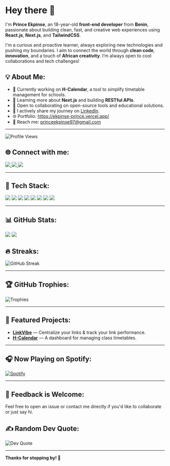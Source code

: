 # Hey there 👋

I'm **Prince Ekpinse**, an 18-year-old **front-end developer** from **Benin**, passionate about building clean, fast, and creative web experiences using **React.js**, **Next.js**, and **TailwindCSS**.

I'm a curious and proactive learner, always exploring new technologies and pushing my boundaries. I aim to connect the world through **clean code**, **innovation**, and a touch of **African creativity**. I’m always open to cool collaborations and tech challenges!

## 💡 About Me:
- 🔭 Currently working on **H-Calendar**, a tool to simplify timetable management for schools.  
- 🌱 Learning more about **Next.js** and building **RESTful APIs**.  
- 🤝 Open to collaborating on open-source tools and educational solutions.  
- 📢 I actively share my journey on [LinkedIn](https://www.linkedin.com/in/prince-ekpinse-developpement-front-end/).  
- 🌐 Portfolio: https://ekpinse-prince.vercel.app/  
- 📩 Reach me: princeekpinse97@gmail.com  

---

![Profile Views](https://komarev.com/ghpvc/?username=prince-dev41&color=blue)

## 🌐 Connect with me:
<p>
  <a href="https://www.linkedin.com/in/prince-ekpinse-developpement-front-end/" target="_blank">
    <img src="https://img.shields.io/badge/LinkedIn-%230077B5.svg?style=for-the-badge&logo=linkedin&logoColor=white" />
  </a>
  <a href="https://github.com/prince-dev41" target="_blank">
    <img src="https://img.shields.io/badge/GitHub-%23181717.svg?style=for-the-badge&logo=github&logoColor=white" />
  </a>
  <a href="https://x.com/EkpinsePrince" target="_blank">
    <img src="https://img.shields.io/badge/Twitter-%231DA1F2.svg?style=for-the-badge&logo=twitter&logoColor=white" />
  </a>
</p>

---

## 🧰 Tech Stack:
<p>
  <img src="https://img.shields.io/badge/HTML5-%23E34F26.svg?style=for-the-badge&logo=html5&logoColor=white" />
  <img src="https://img.shields.io/badge/CSS3-%231572B6.svg?style=for-the-badge&logo=css3&logoColor=white" />
  <img src="https://img.shields.io/badge/JavaScript-%23F7DF1E.svg?style=for-the-badge&logo=javascript&logoColor=black" />
  <img src="https://img.shields.io/badge/React-%2320232a.svg?style=for-the-badge&logo=react&logoColor=%2361DAFB" />
  <img src="https://img.shields.io/badge/Next.js-%23000000.svg?style=for-the-badge&logo=next.js&logoColor=white" />
  <img src="https://img.shields.io/badge/TailwindCSS-%2338B2AC.svg?style=for-the-badge&logo=tailwind-css&logoColor=white" />
  <img src="https://img.shields.io/badge/Git-%23F05033.svg?style=for-the-badge&logo=git&logoColor=white" />
  <img src="https://img.shields.io/badge/Netlify-%2300C7B7.svg?style=for-the-badge&logo=netlify&logoColor=white" />
</p>

---

## 📊 GitHub Stats:
<p>
  <img src="https://github-readme-stats.vercel.app/api?username=prince-dev41&show_icons=true&theme=radical" />
  <img src="https://github-readme-stats.vercel.app/api/top-langs/?username=prince-dev41&layout=compact&theme=radical" />
</p>

## 🔥 Streaks:
![GitHub Streak](https://github-readme-streak-stats.herokuapp.com/?user=prince-dev41&theme=radical)

---

## 🏆 GitHub Trophies:
![Trophies](https://github-profile-trophy.vercel.app/?username=prince-dev41&theme=darkhub&no-bg=true)

---

## 🚀 Featured Projects:
- [**LinkVibe**](https://github.com/prince-dev41/linkvibe) — Centralize your links & track your link performance.  
- [**H-Calendar**](https://github.com/prince-dev41/h-calendar) — A dashboard for managing class timetables.  

---

## 🎧 Now Playing on Spotify:
[![Spotify](https://novatorem.bgstatic.vercel.app/api/spotify)](https://open.spotify.com/user/31qrstikxab6rlywen3bwldmqvim?si=f58ff6b48a1040ad)

---

## 💬 Feedback is Welcome:
Feel free to open an issue or contact me directly if you'd like to collaborate or just say hi.

## ✍️ Random Dev Quote:
![Dev Quote](https://quotes-github-readme.vercel.app/api?type=horizontal)

---

**Thanks for stopping by! 🚀**
